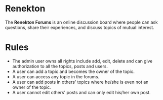 # Renekton
The **Renekton Forums** is an online discussion board where people can ask questions, share their experiences, and discuss topics of mutual interest.

# Rules
- The admin user owns all rights include add, edit, delete and can give authorization to all the topics, posts and users.
- A user can add a topic and becomes the owner of the topic.
- A user can access any topic in the forums.
- A user can add posts in others' topics where he/she is even not an owner of the topic.
- A user cannot edit others' posts and can only edit his/her own post.